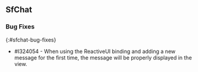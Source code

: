 ## SfChat

### Bug Fixes
{:#sfchat-bug-fixes}

* \#I324054 - When using the ReactiveUI binding and adding a new message for the first time, the message will be properly displayed in the view.